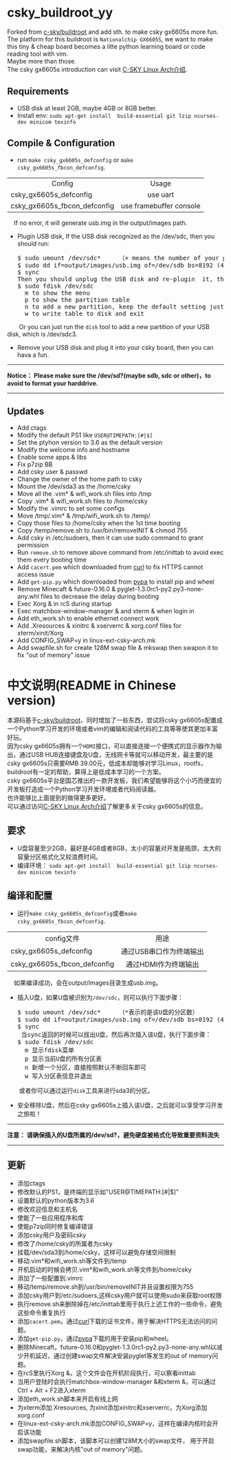 # csky_buildroot_yy
Forked from [c-sky/buildroot](https://github.com/c-sky/buildroot) and add sth. to make csky gx6605s more fun.  
The platform for this buildroot is  ```Nationalchip GX6605S```, we want to make this tiny & cheap board becomes a litte python learning board or code reading tool with vim.  
Maybe more than those.  
The csky gx6605s introduction can visit [C-SKY Linux Arch介绍](https://c-sky.github.io/).

## Requirements
* USB disk at least 2GB, maybe 4GB or 8GB better.
* Install env: ```sudo apt-get install  build-essential git lzip ncurses-dev minicom texinfo```  

## Compile & Configuration
* run ```make csky_gx6605s_defconfig``` or ```make csky_gx6605s_fbcon_defconfig```.   
<table>
    <tr>
        <td align="center">Config</td>
		<td align="center">Usage</td>
    </tr>
	<tr>
        <td align="left">csky_gx6605s_defconfig</td>
		<td align="center">use uart</td>
    </tr>
	<tr>
        <td align="left">csky_gx6605s_fbcon_defconfig</td>
		<td align="center">use framebuffer console</td>
    </tr>
</table>  
&nbsp;&nbsp;&nbsp;&nbsp;If no error, it will generate usb.img in the output/images path.  

*  Plugin USB disk, If the USB disk recognized as the /dev/sdc, then you should run:
   <pre>
   $ sudo umount /dev/sdc*     （× means the number of your partitions of the USB disk）
   $ sudo dd if=output/images/usb.img of=/dev/sdb bs=8192 (4G:4096, 8G:8192, 16G:16384)
   $ sync
   Then you should unplug the USB disk and re-plugin  it, then run commands:
   $ sudo fdisk /dev/sdc
     m to show the menu
     p to show the partition table
     n to add a new partition, keep the default setting just press Enter
     w to write table to disk and exit
   </pre>
&nbsp;&nbsp;&nbsp;&nbsp;&nbsp;&nbsp;&nbsp;Or you can just run the ```disk``` tool to add a new partition of your USB disk, which is /dev/sdc3.  

* Remove your USB disk and plug it into your csky board, then you can hava a fun.

*****
  **Notice： Please make sure the /dev/sd?(maybe sdb, sdc or other)，to avoid to format your harddrive.** 
*****

## Updates
* Add ctags   
* Modify the default PS1 like ```USER@TIMEPATH:[#|$]``` 
* Set the ptyhon version to 3.6 as the default version  
* Modify the welcome info and hostname  
* Enable some apps & libs  
* Fix p7zip BB  
* Add csky user & passwd  
* Change the owner of the home path to csky  
* Mount the /dev/sda3 as the /home/csky  
* Move all the .vim* & wifi_work.sh files into /tmp  
* Copy .vim* & wifi_work.sh files to /home/csky  
* Modify the .vimrc to set some configs
* Move /tmp/.vim* & /tmp/wifi_work.sh to /temp/
* Copy those files to /home/csky when the 1st time booting
* Copy /temp/remove.sh to /usr/bin/removeINIT & chmod 755
* Add csky in /etc/sudoers, then it can use sudo command to grant permission
* Run ```remove.sh``` to remove above command from /etc/inittab to avoid exec them every booting time
* Add ```cacert.pem``` which downloaded from [curl](https://curl.haxx.se/docs/caextract.html) to fix HTTPS cannot access issue  
* Add ```get-pip.py``` which downloaded from [pypa](https://bootstrap.pypa.io/get-pip.py) to install pip and wheel 
* Remove Minecaft & future-0.16.0 & pyglet-1.3.0rc1-py2.py3-none-any.whl files to decrease the delay during booting
* Exec Xorg & in rcS during startup
* Exec matchbox-window-manager & and xterm & when login in
* Add eth_work.sh to enable ethernet connect work
* Add .Xresources & xinitrc & xserverrc & xorg.conf files for xterm/xinit/Xorg
* Add CONFIG_SWAP=y in linux-ext-csky-arch.mk
* Add swapfile.sh for create 128M swap file & mkswap then swapon it to fix "out of memory" issue

# 中文说明(README in Chinese version)
本源码基于[c-sky/buildroot](https://github.com/c-sky/buildroot)，同时增加了一些东西，尝试将csky gx6605s配置成一个Python学习开发的环境或者vim的编辑和阅读代码的工具等等使其更加丰富好玩。  
因为csky gx6605s拥有一个```HDMI```接口，可以直接连接一个便携式的显示器作为输出，通过USB HUB连接键盘及U盘，无线网卡等就可以移动开发，最主要的是csky gx6605s只需要RMB 39.00元，低成本却能够对学习Linux，rootfs，buildroot有一定的帮助，算得上是低成本学习的一个方案。  
csky gx6605s平台是国芯推出的一款开发板，我们希望能够将这个小巧而便宜的开发板打造成一个Python学习开发环境或者代码阅读器。  
也许能够比上面提到的做得更多更好。  
可以通过访问[C-SKY Linux Arch介绍](https://c-sky.github.io/)了解更多关于csky gx6605s的信息。  

## 要求
* U盘容量至少2GB，最好是4GB或者8GB，太小的容量对开发是瓶颈，太大的容量分区格式化又较浪费时间。
* 编译环境： ```sudo apt-get install  build-essential git lzip ncurses-dev minicom texinfo```  

## 编译和配置
* 运行```make csky_gx6605s_defconfig```或者```make csky_gx6605s_fbcon_defconfig```.   
<table>
    <tr>
        <td align="center">config文件</td>
		<td align="center">用途</td>
    </tr>
	<tr>
        <td align="left">csky_gx6605s_defconfig</td>
		<td align="center">通过USB串口作为终端输出</td>
    </tr>
	<tr>
        <td align="left">csky_gx6605s_fbcon_defconfig</td>
		<td align="center">通过HDMI作为终端输出</td>
    </tr>
</table>  
&nbsp;&nbsp;&nbsp;&nbsp;如果编译成功，会在output/images目录生成usb.img。 

*  插入U盘，如果U盘被识别为```/dev/sdc```，则可以执行下面步骤：
   <pre>
   $ sudo umount /dev/sdc*     （*表示的是该U盘的分区数）
   $ sudo dd if=output/images/usb.img of=/dev/sdb bs=8192 (4G:4096, 8G:8192, 16G:16384)
   $ sync
    当sync返回的时候可以拔出U盘，然后再次插入该U盘，执行下面步骤：
   $ sudo fdisk /dev/sdc
     m 显示fdisk菜单
     p 显示当前U盘的所有分区表
     n 新增一个分区，直接按照默认不断回车即可
     w 写入分区表信息并退出
   </pre>
&nbsp;&nbsp;&nbsp;&nbsp;&nbsp;&nbsp;&nbsp;或者你可以通过运行```disk```工具来进行sda3的分区。  

* 安全移除U盘，然后在csky gx6605s上插入该U盘，之后就可以享受学习开发之旅啦！
*****
  **注意： 请确保插入的U盘所属的/dev/sd?，避免硬盘被格式化导致重要资料流失** 
*****


## 更新
* 添加ctags   
* 修改默认的PS1，是终端的显示如"USER@TIMEPATH:[#|$]"  
* 设置默认的python版本为3.6  
* 修改欢迎信息和主机名  
* 使能了一些应用程序和库  
* 使能p7zip同时修复编译错误  
* 添加csky用户及密码csky  
* 修改了/home/csky的所属者为csky  
* 挂载/dev/sda3到/home/csky，这样可以避免存储空间限制  
* 移动.vim*和wifi_work.sh等文件到/temp  
* 开机启动的时候会拷贝.vim*和wifi_work.sh等文件到/home/csky  
* 添加了一些配置到.vimrc
* 移动/temp/remove.sh到/usr/bin/removeINIT并且设置权限为755
* 添加csky用户到/etc/sudoers,这样csky用户就可以使用sudo来获取root权限
* 执行remove.sh来删除掉在/etc/inittab里用于执行上述工作的一些命令，避免这些命令重复执行
* 添加```cacert.pem```，通过[curl](https://curl.haxx.se/docs/caextract.html)下载的证书文件，用于解决HTTPS无法访问的问题。  
* 添加```get-pip.py```，通过[pypa](https://bootstrap.pypa.io/get-pip.py)下载的用于安装pip和wheel。
* 删除Minecaft，future-0.16.0和pyglet-1.3.0rc1-py2.py3-none-any.whl以减少开机延迟，通过创建swap文件解决安装pyglet等发生的out of memory问题。
* 在rcS里执行Xorg &，这个文件会在开机阶段执行，可以察看inittab
* 当用户登陆时会执行matchbox-window-manager &和xterm &，可以通过Ctrl + Alt + F2进入xterm
* 添加eth_work.sh脚本来开启有线上网
* 为xterm添加.Xresources, 为xinit添加xinitrc和xserverrc，为Xorg添加xorg.conf
* 在linux-ext-csky-arch.mk添加CONFIG_SWAP=y，这样在编译内核时会开启该功能
* 添加swapfile.sh脚本，该脚本可以创建128M大小的swap文件， 用于开启swap功能，来解决内核"out of memory"问题。
